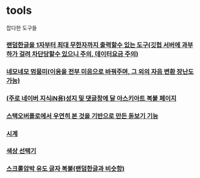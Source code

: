 # tools
잡다한 도구들
### [랜덤한글을 1자부터 최대 무한자까지 출력할수 있는 도구(깃헙 서버에 과부하가 걸려 차단당할수 있으니 주의, 데이터요금 주의)](./hangul40000.html)
### [네모네모 멈뭄미(이응을 전부 미음으로 바꿔주며, 그 외의 자음 변환 장난도 가능)](./nemo.html)
### [(주로 네이버 지식iN용)성지 및 댓글창에 달 아스키아트 복붙 페이지](./kin.html)
### [스택오버플로에서 우연히 본 것을 기반으로 만든 돋보기 기능](./hole.html)
### [시계](https://codepen.io/chonggi-tokhu/pen/wvYWRZb)
### [색상 선택기](https://chonggi-tokhu.github.io/_Colour_Picker/)
### [스크롤압박 유도 글자 복붙(랜덤한글과 비슷함)](./scroll.html)
